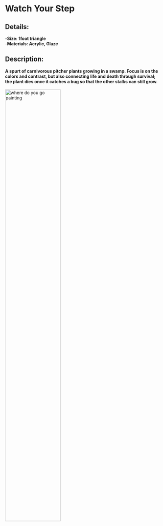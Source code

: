 # Watch Your Step
<h2>Details:</h2>
-<b>Size: 1foot triangle</b><br>
-<b>Materials: Acrylic, Glaze</b><br>

<h2>Description:</h2>
<b>A spurt of carnivorous pitcher plants growing in a swamp. Focus is on the colors and contrast, but also connecting life and death through survival; the plant dies once it catches a bug so that the other stalks can still grow.</b>
<br>
<br>
<img src="https://github.com/siafergu/painting-images/blob/main/TRIANGLE%20LO%20RES.jpg?raw=true" height="60%" width="60%" class="center" alt="where do you go painting"/>
<br>
